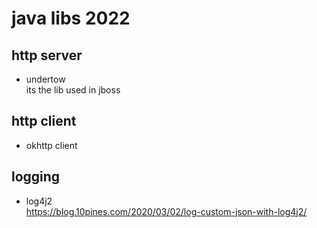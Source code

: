 # java libs 2022

## http server

- undertow  
  its the lib used in jboss

## http client

- okhttp client

## logging

- log4j2  
  https://blog.10pines.com/2020/03/02/log-custom-json-with-log4j2/
